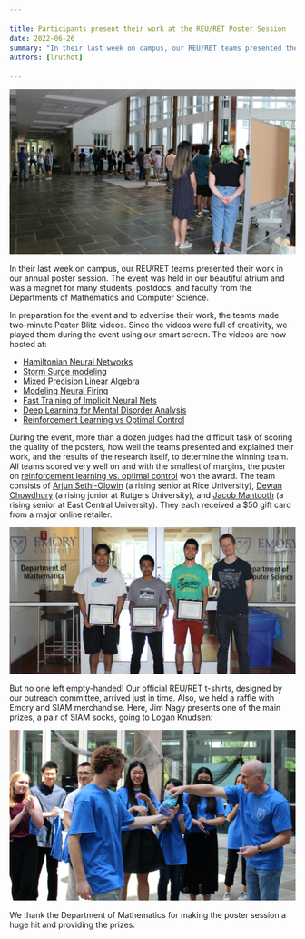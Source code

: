 ```yaml
---

title: Participants present their work at the REU/RET Poster Session
date: 2022-06-26
summary: "In their last week on campus, our REU/RET teams presented their work in our annual poster session. The event was held in our beautiful atrium and was a magnet for many students, postdocs, and faculty. More than a dozen judges voted on the posters to determine the winning team."
authors: [lruthot]

---
```



!["Participants present their work at the REU/RET Poster session."](PosterSession.jpeg)

In their last week on campus, our REU/RET teams presented their work in our annual poster session.
The event was held in our beautiful atrium and was a magnet for many students, postdocs, and faculty from the Departments of Mathematics and Computer Science.

In preparation for the event and to advertise their work, the teams made two-minute Poster Blitz videos. 
Since the videos were full of creativity, we played them during the event using our smart screen. The videos are now hosted at: 

- [Hamiltonian Neural Networks](https://www.youtube.com/watch?v=2hDyfdaM5Es)  
- [Storm Surge modeling](https://www.youtube.com/watch?v=bGeOZ9G6IOc)
- [Mixed Precision Linear Algebra](https://www.dropbox.com/s/139l0u7zi6eloao/mixed-precision.mp4?dl=0)
- [Modeling Neural Firing](https://youtu.be/2uBVgNFRpqI) 
- [Fast Training of Implicit Neural Nets](https://youtu.be/oIwL3E2yULg)
- [Deep Learning for Mental Disorder Analysis](https://youtu.be/DLs1PkO8iJo)  
- [Reinforcement Learning vs Optimal Control](https://youtu.be/i9g6mRNJEHA)


During the event, more than a dozen judges had the difficult task of scoring the quality of the posters, how well the teams presented and explained their work, and the results of the research itself, to determine the winning team.
All teams scored very well on and  with the smallest of margins, the poster on [reinforcement learning vs. optimal control](../projects/2022-rl-vs-oc) won the award.
The team consists of  [Arjun Sethi-Olowin](https://www.linkedin.com/in/arjunso/) (a rising senior at Rice University), [Dewan Chowdhury](https://dewanchowdhury.github.io/) (a rising junior at Rutgers University), and [Jacob Mantooth](https://www.linkedin.com/in/jacob-mantooth-7b262321b) (a rising senior at East Central University). They each received a $50 gift card from a major online retailer.

!["Arjun Sethi-Olowin, Jacob Mantooh, and Dewan Chowdhury receive the best poster award."](IMG_0645.jpeg)

But no one left empty-handed! Our official REU/RET t-shirts, designed by our outreach committee, arrived just in time. Also, we held a raffle with Emory and SIAM merchandise. Here, Jim Nagy presents one of the main prizes, a pair of SIAM socks, going to Logan Knudsen:

!["Logan Knudsen receives SIAM socks."](IMG_0642.jpeg)

We thank the Department of Mathematics for making the poster session a huge hit and providing the prizes.





 
 
 
